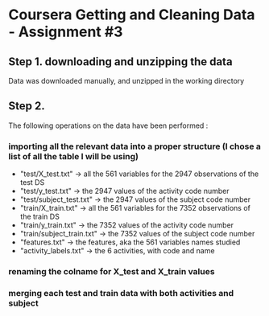 # Coursera Getting and Cleaning Data - Assignment #3

## Step 1. downloading and unzipping the data
Data was downloaded manually, and unzipped in the working directory

## Step 2.
The following operations on the data have been performed :

### importing all the relevant data into a proper structure (I chose a list of all the table I will be using)
* "test/X_test.txt" -> all the 561 variables for the 2947 observations of the test DS
* "test/y_test.txt" -> the 2947 values of the activity code number
* "test/subject_test.txt" -> the 2947 values of the subject code number
* "train/X_train.txt"  -> all the 561 variables for the 7352 observations of the train DS
* "train/y_train.txt" -> the 7352 values of the activity code number
* "train/subject_train.txt" -> the 7352 values of the subject code number
* "features.txt" -> the features, aka the 561 variables names studied
* "activity_labels.txt" -> the 6 activities, with code and name

### renaming the colname for X_test and X_train values

### merging each test and train data with both activities and subject



